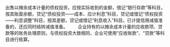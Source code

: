 出售以摊余成本计量的债权投资，应按实际收到的金额，借记“银行存款”等科目，按其账面余额，贷记“债权投资——成本、应计利息”科目，贷记或借记“债权投资——利息调整”科目，按其差额，贷记或借记“利息收入”科目。已计提信用减值准备的，还应同时结转减值准备。
　　企业持有的以摊余成本计量的应收款项、贷款等的账务处理原则，与债权投资大致相同，企业可使用“应收账款”、“贷款”等科目进行核算。
